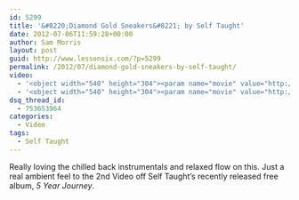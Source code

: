 ```yaml
---
id: 5299
title: '&#8220;Diamond Gold Sneakers&#8221; by Self Taught'
date: 2012-07-06T11:59:28+00:00
author: Sam Morris
layout: post
guid: http://www.lessonsix.com/?p=5299
permalink: /2012/07/diamond-gold-sneakers-by-self-taught/
video:
  - '<object width="540" height="304"><param name="movie" value="http://www.youtube.com/v/326hSxODVpU?version=3&amp;hl=en_GB"></param><param name="allowFullScreen" value="true"></param><param name="allowscriptaccess" value="always"></param><embed src="http://www.youtube.com/v/326hSxODVpU?version=3&amp;hl=en_GB" type="application/x-shockwave-flash" width="540" height="304" allowscriptaccess="always" allowfullscreen="true"></embed></object>'
  - '<object width="540" height="304"><param name="movie" value="http://www.youtube.com/v/326hSxODVpU?version=3&amp;hl=en_GB"></param><param name="allowFullScreen" value="true"></param><param name="allowscriptaccess" value="always"></param><embed src="http://www.youtube.com/v/326hSxODVpU?version=3&amp;hl=en_GB" type="application/x-shockwave-flash" width="540" height="304" allowscriptaccess="always" allowfullscreen="true"></embed></object>'
dsq_thread_id:
  - 753653964
categories:
  - Video
tags:
  - Self Taught
---
```

Really loving the chilled back instrumentals and relaxed flow on this. Just a real ambient feel to the 2nd Video off Self Taught&#8217;s recently released free album, _5 Year Journey_.